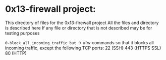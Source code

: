 # 0x13-firewall project:
This directory of files for the 0x13-firewall project
All the files and directory is described here
If any file or directory that is not described may be for testing purposes


`0-block_all_incoming_traffic_but` -> ufw commands so that it blocks all incoming traffic, except the following TCP ports:
22 (SSH)
443 (HTTPS SSL)
80 (HTTP)
